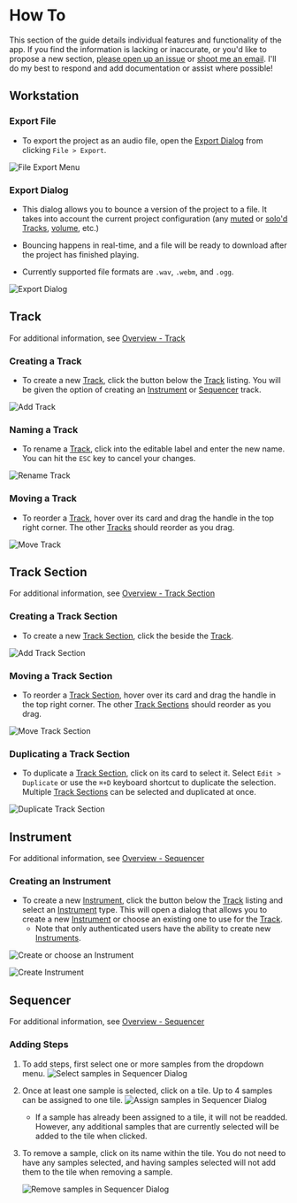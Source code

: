 # How To

This section of the guide details individual features and functionality of the app. If you find the information is lacking or inaccurate, or you'd like to propose a new section, [please open up an issue](https://github.com/brandongregoryscott/beets/issues/new) or [shoot me an email](mailto:contact@brandonscott.me). I'll do my best to respond and add documentation or assist where possible!

## Workstation

### Export File

-   To export the project as an audio file, open the [Export Dialog](#export-dialog) from clicking `File > Export`.

![File Export Menu](../../public/assets/FileExportMenu.png)

### Export Dialog

-   This dialog allows you to bounce a version of the project to a file. It takes into account the current project configuration (any [muted](./overview#mute) or [solo'd](./overview#solo) [Tracks](#track), [volume](./overview#volume), etc.)

-   Bouncing happens in real-time, and a file will be ready to download after the project has finished playing.

-   Currently supported file formats are `.wav`, `.webm`, and `.ogg`.

![Export Dialog](../../public/assets/ExportDialog.png)

## Track

For additional information, see [Overview - Track](./overview#track)

### Creating a Track

-   To create a new [Track](#track), click the button below the [Track](#track) listing. You will be given the option of creating an [Instrument](#instrument) or [Sequencer](#sequencer) track.

![Add Track](../../public/assets/AddTrack.png)

### Naming a Track

-   To rename a [Track](#track), click into the editable label and enter the new name. You can hit the `ESC` key to cancel your changes.

![Rename Track](../../public/assets/RenameTrack.png)

### Moving a Track

-   To reorder a [Track](#track), hover over its card and drag the handle in the top right corner. The other [Tracks](#track) should reorder as you drag.

![Move Track](../../public/assets/MoveTrack.gif)

## Track Section

For additional information, see [Overview - Track Section](./overview#track-section)

### Creating a Track Section

-   To create a new [Track Section](#track-section), click the beside the [Track](#track).

![Add Track Section](../../public/assets/AddTrackSection.png)

### Moving a Track Section

-   To reorder a [Track Section](#track-section), hover over its card and drag the handle in the top right corner. The other [Track Sections](#track-section) should reorder as you drag.

![Move Track Section](../../public/assets/MoveTrackSection.gif)

### Duplicating a Track Section

-   To duplicate a [Track Section](#track-section), click on its card to select it. Select `Edit > Duplicate` or use the `⌘+D` keyboard shortcut to duplicate the selection. Multiple [Track Sections](#track-section) can be selected and duplicated at once.

![Duplicate Track Section](../../public/assets/DuplicateTrackSection.gif)

## Instrument

For additional information, see [Overview - Sequencer](./overview#instrument)

### Creating an Instrument

-   To create a new [Instrument](#instrument), click the button below the [Track](#track) listing and select an [Instrument](#instrument) type. This will open a dialog that allows you to create a new [Instrument](#instrument) or choose an existing one to use for the [Track](#track).
    -   Note that only authenticated users have the ability to create new [Instruments](#instrument).

![Create or choose an Instrument](../../public/assets/CreateOrChooseInstrument.png)

![Create Instrument](../../public/assets/CreateInstrument.png)

## Sequencer

For additional information, see [Overview - Sequencer](./overview#sequener)

### Adding Steps

1. To add steps, first select one or more samples from the dropdown menu.
   ![Select samples in Sequencer Dialog](../../public/assets/SequencerSelectSamples.png)
1. Once at least one sample is selected, click on a tile. Up to 4 samples can be assigned to one tile.
   ![Assign samples in Sequencer Dialog](../../public/assets/SequencerSelectAssignSamples.gif)
    - If a sample has already been assigned to a tile, it will not be readded. However, any additional samples that are currently selected will be added to the tile when clicked.
1. To remove a sample, click on its name within the tile. You do not need to have any samples selected, and having samples selected will not add them to the tile when removing a sample.

    ![Remove samples in Sequencer Dialog](../../public/assets/SequencerRemoveSamples.gif)
